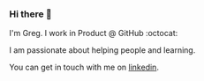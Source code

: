 ### Hi there 👋

I'm Greg. I work in Product @ GitHub :octocat: 

I am passionate about helping people and learning.  

You can get in touch with me on [linkedin](http://linkedin.com/in/gregmondello).
